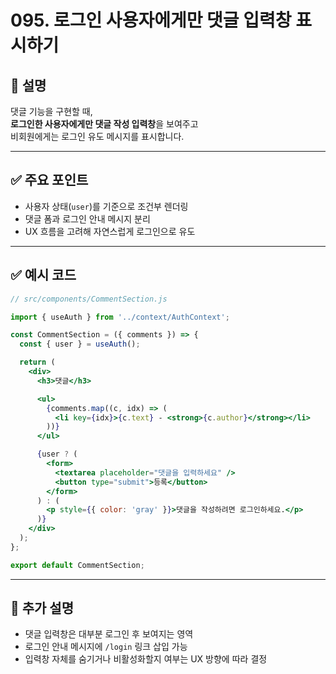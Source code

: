 # 095. 로그인 사용자에게만 댓글 입력창 표시하기

## 📄 설명

댓글 기능을 구현할 때,  
**로그인한 사용자에게만 댓글 작성 입력창**을 보여주고  
비회원에게는 로그인 유도 메시지를 표시합니다.

---

## ✅ 주요 포인트
- 사용자 상태(`user`)를 기준으로 조건부 렌더링
- 댓글 폼과 로그인 안내 메시지 분리
- UX 흐름을 고려해 자연스럽게 로그인으로 유도

---

## ✅ 예시 코드

```jsx
// src/components/CommentSection.js

import { useAuth } from '../context/AuthContext';

const CommentSection = ({ comments }) => {
  const { user } = useAuth();

  return (
    <div>
      <h3>댓글</h3>

      <ul>
        {comments.map((c, idx) => (
          <li key={idx}>{c.text} - <strong>{c.author}</strong></li>
        ))}
      </ul>

      {user ? (
        <form>
          <textarea placeholder="댓글을 입력하세요" />
          <button type="submit">등록</button>
        </form>
      ) : (
        <p style={{ color: 'gray' }}>댓글을 작성하려면 로그인하세요.</p>
      )}
    </div>
  );
};

export default CommentSection;
```

---

## 📝 추가 설명
- 댓글 입력창은 대부분 로그인 후 보여지는 영역
- 로그인 안내 메시지에 `/login` 링크 삽입 가능
- 입력창 자체를 숨기거나 비활성화할지 여부는 UX 방향에 따라 결정
